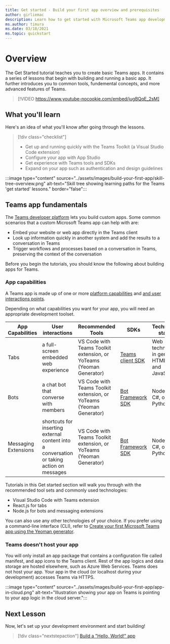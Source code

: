```yaml
---
title: Get started - Build your first app overview and prerequisites
author: girliemac
description: Learn how to get started with Microsoft Teams app development and set up your environment.
ms.author: timura
ms.date: 03/18/2021
ms.topic: quickstart
---
```

# Overview

The Get Started tutorial teaches you to create basic Teams apps. It contains a series of lessons that begin with building and running a basic app. It further introduces you to common tools, fundemental concepts, and more advanced features of Teams.

> [!VIDEO https://www.youtube-nocookie.com/embed/jugBQqE_2sM]

## What you'll learn

Here's an idea of what you'll know after going through the lessons.

> [!div class="checklist"]
  >
  > * Get up and running quickly with the Teams Toolkit (a Visual Studio Code extension) 
  > * Configure your app with App Studio 
  > * Get experience with Teams tools and SDKs 
  > * Expand on your app such as authentication and design guidelines 

  :::image type="content" source="../assets/images/build-your-first-app/skill-tree-overview.png" alt-text="Skill tree showing learning paths for the Teams 'get started' lessons." border="false":::

## Teams app fundamentals

The [Teams developer platform](../overview.md) lets you build custom apps. Some common scenarios that a custom Microsoft Teams app can help with are: 

* Embed your website or web app directly in the Teams client 
* Look up information quickly in another system and add the results to a conversation in Teams 
* Trigger workflows and processes based on a conversation in Teams, preserving the context of the conversation 

Before you begin the tutorials, you should know the following about building apps for Teams.

### App capabilities

A Teams app is made up of one or more [platform capabilities](../concepts/capabilities-overview.md) and [and user interactions points](../concepts/extensibility-points.md).

Depending on what capabilities you want for your app, you will need an appropriate development toolset.  

| **App Capabilities**| **User interactions** | **Recommended Tools** | **SDKs** | **Technology stacks** |
|--------|--------|--------|--------|--------|
| Tabs | a full-screen embedded web experience  | VS Code with Teams Toolkit extension, or YoTeams (Yeoman Generator) |[Teams client SDK](https://docs.microsoft.com/javascript/api/overview/msteams-client) | Web technology in general—HTML, CSS, and JavaScript |
| Bots | a chat bot that converse with members | VS Code with Teams Toolkit extension, or YoTeams (Yeoman Generator)  |[Bot Framework SDK](https://dev.botframework.com/) | Node.js, C#, or Python | 
| Messaging Extensions | shortcuts for inserting external content into a conversation or taking action on messages | VS Code with Teams Toolkit extension, or YoTeams (Yeoman Generator)  | [Bot Framework SDK](https://dev.botframework.com/) | Node.js, C#, or Python |

Tutorials in this Get started section will walk you through with the recommended tool sets and commonly used technologies:
* Visual Studio Code with Teams extension
* React.js for tabs
* Node.js for bots and messaging extensions

You can also use any other technologies of your choice. If you prefer using a command-line interface (CLI), refer to [Create your first Microsoft Teams app using the Yeoman generator](../tutorials/get-started-yeoman.md).

### Teams doesn't host your app

You will only install an app package that contains a configuration file called manifest, and app icons to the Teams client. Rest of the app logics and data storage are hosted elsewhere, such as Azure Web Services. Teams does not host your app. Your app in the cloud (or localhost during your development) accesses Teams via HTTPS.

  :::image type="content" source="../assets/images/build-your-first-app/app-in-cloud.png" alt-text="Illustration showing your app on Teams is pointing to your app logic in the cloud server.":::

## Next Lesson

Now, let's set up your development environment and start building!

> [!div class="nextstepaction"]
> [Build a "Hello, World!" app](../build-your-first-app/build-and-run.md)
